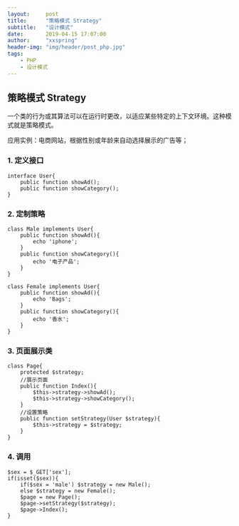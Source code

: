 ```yaml
---
layout:     post
title:      "策略模式 Strategy"
subtitle:   "设计模式"
date:       2019-04-15 17:07:00
author:     "xxspring"
header-img: "img/header/post_php.jpg"
tags:
    - PHP 
    - 设计模式
---
```


## 策略模式 Strategy

一个类的行为或其算法可以在运行时更改，以适应某些特定的上下文环境。这种模式就是策略模式。

应用实例：电商网站，根据性别或年龄来自动选择展示的广告等；

### 1. 定义接口

```
interface User{
    public function showAd();
    public function showCategory();
}
```
### 2. 定制策略

```
class Male implements User{
    public function showAd(){
        echo 'iphone';
    }
    public function showCategory(){
        echo '电子产品';
    }
}

class Female implements User{
    public function showAd(){
        echo 'Bags';
    }
    public function showCategory(){
        echo '香水';
    }
}
```
### 3. 页面展示类

```
class Page{
    protected $strategy;
    //展示页面
    public function Index(){
        $this->strategy->showAd();
        $this->strategy->showCategory();
    }
    //设置策略
    public function setStrategy(User $strategy){
        $this->strategy = $strategy;
    }
}
```

### 4. 调用

```
$sex = $_GET['sex'];
if(isset($sex)){
	if($sex = 'male') $strategy = new Male();
	else $strategy = new Female();
	$page = new Page();
	$page->setStrategy($strategy);
	$page->Index();
}
```